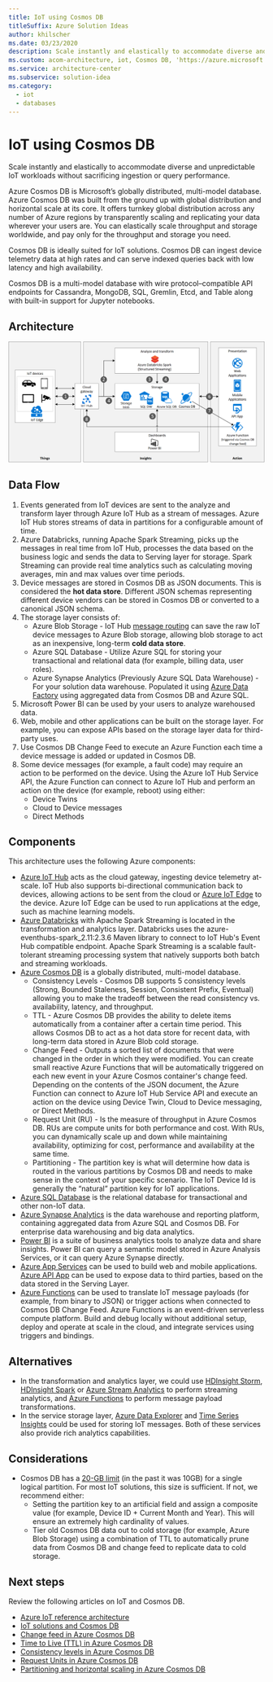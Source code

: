 ```yaml
---
title: IoT using Cosmos DB
titleSuffix: Azure Solution Ideas
author: khilscher
ms.date: 03/23/2020
description: Scale instantly and elastically to accommodate diverse and unpredictable IoT workloads without sacrificing ingestion or query performance.
ms.custom: acom-architecture, iot, Cosmos DB, 'https://azure.microsoft.com/solutions/architecture/iot-using-cosmos-db/'
ms.service: architecture-center
ms.subservice: solution-idea
ms.category:
  - iot
  - databases
---
```


<!-- cSpell:ignore khilscher Etcd Jupyter eventhubs -->

# IoT using Cosmos DB

Scale instantly and elastically to accommodate diverse and unpredictable IoT workloads without sacrificing ingestion or query performance.

Azure Cosmos DB is Microsoft’s globally distributed, multi-model database. Azure Cosmos DB was built from the ground up with global distribution and horizontal scale at its core. It offers turnkey global distribution across any number of Azure regions by transparently scaling and replicating your data wherever your users are. You can elastically scale throughput and storage worldwide, and pay only for the throughput and storage you need.

Cosmos DB is ideally suited for IoT solutions. Cosmos DB can ingest device telemetry data at high rates and can serve indexed queries back with low latency and high availability.

Cosmos DB is a multi-model database with wire protocol–compatible API endpoints for Cassandra, MongoDB, SQL, Gremlin, Etcd, and Table along with built-in support for Jupyter notebooks.

## Architecture

![Architecture](../media/iot-using-cosmos-db.svg)

## Data Flow

1. Events generated from IoT devices are sent to the analyze and transform layer through Azure IoT Hub as a stream of messages. Azure IoT Hub stores streams of data in partitions for a configurable amount of time.
2. Azure Databricks, running Apache Spark Streaming, picks up the messages in real time from IoT Hub, processes the data based on the business logic and sends the data to Serving layer for storage. Spark Streaming can provide real time analytics such as calculating moving averages, min and max values over time periods.
3. Device messages are stored in Cosmos DB as JSON documents. This is considered the **hot data store**. Different JSON schemas representing different device vendors can be stored in Cosmos DB or converted to a canonical JSON schema.
4. The storage layer consists of:
    - Azure Blob Storage - IoT Hub [message routing](/azure/iot-hub/tutorial-routing) can save the raw IoT device messages to Azure Blob storage, allowing blob storage to act as an inexpensive, long-term **cold data store**.
    - Azure SQL Database - Utilize Azure SQL for storing your transactional and relational data (for example, billing data, user roles).
    - Azure Synapse Analytics (Previously Azure SQL Data Warehouse) - For your solution data warehouse. Populated it using [Azure Data Factory](https://azure.microsoft.com/services/data-factory/) using aggregated data from Cosmos DB and Azure SQL.
5. Microsoft Power BI can be used by your users to analyze warehoused data.
6. Web, mobile and other applications can be built on the storage layer. For example, you can expose APIs based on the storage layer data for third-party uses.
7. Use Cosmos DB Change Feed to execute an Azure Function each time a device message is added or updated in Cosmos DB.
8. Some device messages (for example, a fault code) may require an action to be performed on the device. Using the Azure IoT Hub Service API, the Azure Function can connect to Azure IoT Hub and perform an action on the device (for example, reboot) using either:
    - Device Twins
    - Cloud to Device messages
    - Direct Methods

## Components

This architecture uses the following Azure components:

- [Azure IoT Hub](https://azure.microsoft.com/services/iot-hub) acts as the cloud gateway, ingesting device telemetry at-scale. IoT Hub also supports bi-directional communication back to devices, allowing actions to be sent from the cloud or [Azure IoT Edge](https://azure.microsoft.com/services/iot-edge/) to the device. Azure IoT Edge can be used to run applications at the edge, such as machine learning models.
- [Azure Databricks](https://azure.microsoft.com/services/databricks) with Apache Spark Streaming is located in the transformation and analytics layer. Databricks uses the azure-eventhubs-spark_2.11:2.3.6 Maven library to connect to IoT Hub's Event Hub compatible endpoint. Apache Spark Streaming is a scalable fault-tolerant streaming processing system that natively supports both batch and streaming workloads.
- [Azure Cosmos DB](https://azure.microsoft.com/services/cosmos-db) is a globally distributed, multi-model database.
  - Consistency Levels - Cosmos DB supports 5 consistency levels (Strong, Bounded Staleness, Session, Consistent Prefix, Eventual) allowing you to make the tradeoff between the read consistency vs. availability, latency, and throughput.
  - TTL - Azure Cosmos DB provides the ability to delete items automatically from a container after a certain time period. This allows Cosmos DB to act as a hot data store for recent data, with long-term data stored in Azure Blob cold storage.
  - Change Feed - Outputs a sorted list of documents that were changed in the order in which they were modified. You can create small reactive Azure Functions that will be automatically triggered on each new event in your Azure Cosmos container's change feed. Depending on the contents of the JSON document, the Azure Function can connect to Azure IoT Hub Service API and execute an action on the device using Device Twin, Cloud to Device messaging, or Direct Methods.
  - Request Unit (RU) - Is the measure of throughput in Azure Cosmos DB. RUs are compute units for both performance and cost. With RUs, you can dynamically scale up and down while maintaining availability, optimizing for cost, performance and availability at the same time.
  - Partitioning - The partition key is what will determine how data is routed in the various partitions by Cosmos DB and needs to make sense in the context of your specific scenario. The IoT Device Id is generally the “natural” partition key for IoT applications.
- [Azure SQL Database](/azure/sql-database/sql-database-technical-overview) is the relational database for transactional and other non-IoT data.
- [Azure Synapse Analytics](https://azure.microsoft.com/services/synapse-analytics/) is the data warehouse and reporting platform, containing aggregated data from Azure SQL and Cosmos DB. For enterprise data warehousing and big data analytics.
- [Power BI](https://powerbi.microsoft.com/) is a suite of business analytics tools to analyze data and share insights. Power BI can query a semantic model stored in Azure Analysis Services, or it can query Azure Synapse directly.
- [Azure App Services](/azure/app-service/app-service-web-overview) can be used to build web and mobile applications. [Azure API App](https://azure.microsoft.com/services/app-service/api) can be used to expose data to third parties, based on the data stored in the Serving Layer.
- [Azure Functions](https://azure.microsoft.com/services/functions) can be used to translate IoT message payloads (for example, from binary to JSON) or trigger actions when connected to Cosmos DB Change Feed. Azure Functions is an event-driven serverless compute platform. Build and debug locally without additional setup, deploy and operate at scale in the cloud, and integrate services using triggers and bindings.

## Alternatives

- In the transformation and analytics layer, we could use [HDInsight Storm](/azure/hdinsight/storm/apache-storm-overview), [HDInsight Spark](/azure/hdinsight/spark/apache-spark-overview) or [Azure Stream Analytics](https://azure.microsoft.com/services/stream-analytics) to perform streaming analytics, and [Azure Functions](https://azure.microsoft.com/services/functions/) to perform message payload transformations.
- In the service storage layer, [Azure Data Explorer](https://azure.microsoft.com/services/data-explorer/) and [Time Series Insights](https://azure.microsoft.com/services/time-series-insights/) could be used for storing IoT messages. Both of these services also provide rich analytics capabilities.

## Considerations

- Cosmos DB has a [20-GB limit](/azure/cosmos-db/partitioning-overview) (in the past it was 10GB) for a single logical partition. For most IoT solutions, this size is sufficient. If not, we recommend either:
  - Setting the partition key to an artificial field and assign a composite value (for example, Device ID + Current Month and Year). This will ensure an extremely high cardinality of values.
  - Tier old Cosmos DB data out to cold storage (for example, Azure Blob Storage) using a combination of TTL to automatically prune data from Cosmos DB and change feed to replicate data to cold storage.

## Next steps

Review the following articles on IoT and Cosmos DB.

- [Azure IoT reference architecture](../../reference-architectures/iot.md)
- [IoT solutions and Cosmos DB](https://techcommunity.microsoft.com/t5/internet-of-things/iot-solutions-and-azure-cosmos-db/ba-p/1015605)
- [Change feed in Azure Cosmos DB](/azure/cosmos-db/change-feed)
- [Time to Live (TTL) in Azure Cosmos DB](/azure/cosmos-db/time-to-live)
- [Consistency levels in Azure Cosmos DB](/azure/cosmos-db/consistency-levels)
- [Request Units in Azure Cosmos DB](/azure/cosmos-db/request-units)
- [Partitioning and horizontal scaling in Azure Cosmos DB](/azure/cosmos-db/partition-data)